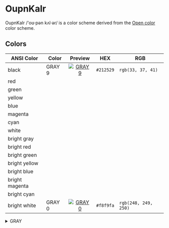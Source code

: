 # OupnKalr

OupnKalr /'oʊ·pən kʌl·ər/ is a color scheme derived from the [Open color] color scheme.

[Open color]: https://github.com/yeun/open-color

## Colors

| ANSI Color     | Color  |              Preview              | HEX       | RGB                  |
| -------------- | ------ | :-------------------------------: | --------- | -------------------- |
| black          | GRAY 9 | [![GRAY 9][GRAY 9 image]][GRAY 9] | `#212529` | `rgb(33, 37, 41)`    |
| red            |        |                                   |           |                      |
| green          |        |                                   |           |                      |
| yellow         |        |                                   |           |                      |
| blue           |        |                                   |           |                      |
| magenta        |        |                                   |           |                      |
| cyan           |        |                                   |           |                      |
| white          |        |                                   |           |                      |
| bright gray    |        |                                   |           |                      |
| bright red     |        |                                   |           |                      |
| bright green   |        |                                   |           |                      |
| bright yellow  |        |                                   |           |                      |
| bright blue    |        |                                   |           |                      |
| bright magenta |        |                                   |           |                      |
| bright cyan    |        |                                   |           |                      |
| bright white   | GRAY 0 | [![GRAY 0][GRAY 0 image]][GRAY 0] | `#f8f9fa` | `rgb(248, 249, 250)` |


<details>
  <summary>GRAY</summary>
  
  Open color swatches:

  | Color  |              Preview              | Contrast                 | HEX       | RGB                  |
  | ------ | :-------------------------------: | ------------------------ | --------- | -------------------- |
  | GRAY 0 | [![GRAY 0][gray 0 image]][gray 0] | [14.63][gray 0 contrast] | `#f8f9fa` | `rgb(248, 249, 250)` |
  | GRAY 1 | [![GRAY 1][gray 1 image]][gray 1] | [13.87][gray 1 contrast] | `#f1f3f5` | `rgb(241, 243, 245)` |
  | GRAY 2 | [![GRAY 2][gray 2 image]][gray 2] | [13.01][gray 2 contrast] | `#e9ecef` | `rgb(233, 236, 239)` |
  | GRAY 3 | [![GRAY 3][gray 3 image]][gray 3] | [11.85][gray 3 contrast] | `#dee2e6` | `rgb(222, 226, 230)` |
  | GRAY 4 | [![GRAY 4][gray 4 image]][gray 4] | [10.32][gray 4 contrast] | `#ced4da` | `rgb(206, 212, 218)` |
  | GRAY 5 | [![GRAY 5][gray 5 image]][gray 5] | [7.43][gray 5 contrast]  | `#adb5bd` | `rgb(173, 181, 189)` |
  | GRAY 6 | [![GRAY 6][gray 6 image]][gray 6] | [4.64][gray 6 contrast]  | `#868e96` | `rgb(134, 142, 150)` |
  | GRAY 7 | [![GRAY 7][gray 7 image]][gray 7] | [1.89][gray 7 contrast]  | `#495057` | `rgb(73, 80, 87)`    |
  | GRAY 8 | [![GRAY 8][gray 8 image]][gray 8] | [1.34][gray 8 contrast]  | `#343a40` | `rgb(52, 58, 64)`    |
  | GRAY 9 | [![GRAY 9][gray 9 image]][gray 9] | [1][gray 9 contrast]     | `#212529` | `rgb(33, 37, 41)`    |

  HTML swatches:

  | Color      | Preview                                       | Contrast                      | HEX       | RGB                  |
  | ---------- | --------------------------------------------- | ----------------------------- | --------- | -------------------- |
  | black      | [![BLACK][black image]][black]                | [1.36][ black contrast]       | `#000000` | `rgb(0, 0, 0)`       |
  | gray       | [![GRAY][gray image]][gray]                   | [3.91][ gray contrast]        | `#808080` | `rgb(128, 128, 128)` |
  | light gray | [![LIGHT GRAY][light gray image]][light gray] | [10.30][ light gray contrast] | `#d3d3d3` | `rgb(211, 211, 211)` |
  | white      | [![WHITE][white image]][white]                | [15.43][ white contrast]      | `#ffffff` | `rgb(255, 255, 255)` |

  1.83 GRAY 8
<details>
<details>
  <summary></summary>
</details>
<details>
  <summary></summary>
</details>
<details>
  <summary></summary>
</details>
<details>
  <summary></summary>
</details>
<details>
  <summary></summary>
</details>
<details>
  <summary></summary>
</details>
<details>
  <summary></summary>
</details>
<details>
  <summary></summary>
</details>
<details>
  <summary></summary>
</details>
<details>
  <summary></summary>
</details>
<details>
  <summary></summary>
</details>
<details>
  <summary></summary>
</details>
<details>
  <summary></summary>
</details>

[BLACK contrast]: https://colourcontrast.cc/212529/000000
[BLACK image]: https://www.htmlcsscolor.com/preview/32x32/000000.png
[BLACK]: https://www.htmlcsscolor.com/hex/000000
[GRAY 0 contrast]: https://colourcontrast.cc/f8f9fa/212529
[GRAY 0 image]: https://www.htmlcsscolor.com/preview/32x32/f8f9fa.png
[GRAY 0]: https://www.htmlcsscolor.com/hex/f8f9fa
[GRAY 1 contrast]: https://colourcontrast.cc/f1f3f5/212529
[GRAY 1 image]: https://www.htmlcsscolor.com/preview/32x32/f1f3f5.png
[GRAY 1]: https://www.htmlcsscolor.com/hex/f1f3f5
[GRAY 2 contrast]: https://colourcontrast.cc/e9ecef/212529
[GRAY 2 image]: https://www.htmlcsscolor.com/preview/32x32/e9ecef.png
[GRAY 2]: https://www.htmlcsscolor.com/hex/e9ecef
[GRAY 3 contrast]: https://colourcontrast.cc/dee2e6/212529
[GRAY 3 image]: https://www.htmlcsscolor.com/preview/32x32/dee2e6.png
[GRAY 3]: https://www.htmlcsscolor.com/hex/dee2e6
[GRAY 4 contrast]: https://colourcontrast.cc/ced4da/212529
[GRAY 4 image]: https://www.htmlcsscolor.com/preview/32x32/ced4da.png
[GRAY 4]: https://www.htmlcsscolor.com/hex/ced4da
[GRAY 5 contrast]: https://colourcontrast.cc/adb5bd/212529
[GRAY 5 image]: https://www.htmlcsscolor.com/preview/32x32/adb5bd.png
[GRAY 5]: https://www.htmlcsscolor.com/hex/adb5bd
[GRAY 6 contrast]: https://colourcontrast.cc/868e96/212529
[GRAY 6 image]: https://www.htmlcsscolor.com/preview/32x32/868e96.png
[GRAY 6]: https://www.htmlcsscolor.com/hex/868e96
[GRAY 7 contrast]: https://colourcontrast.cc/495057/212529
[GRAY 7 image]: https://www.htmlcsscolor.com/preview/32x32/495057.png
[GRAY 7]: https://www.htmlcsscolor.com/hex/495057
[GRAY 8 contrast]: https://colourcontrast.cc/343a40/212529
[GRAY 8 image]: https://www.htmlcsscolor.com/preview/32x32/343a40.png
[GRAY 8]: https://www.htmlcsscolor.com/hex/343a40
[GRAY 9 contrast]: https://colourcontrast.cc/212529/212529
[GRAY 9 image]: https://www.htmlcsscolor.com/preview/32x32/212529.png
[GRAY 9]: https://www.htmlcsscolor.com/hex/212529
[GRAY contrast]: https://colourcontrast.cc/808080/212529
[GRAY image]: https://www.htmlcsscolor.com/preview/32x32/808080.png
[GRAY]: https://www.htmlcsscolor.com/hex/808080
[LIGHT GRAY contrast]: https://colourcontrast.cc/d3d3d3/212529
[LIGHT GRAY image]: https://www.htmlcsscolor.com/preview/32x32/d3d3d3.png
[LIGHT GRAY]: https://www.htmlcsscolor.com/hex/d3d3d3
[WHITE contrast]: https://colourcontrast.cc/ffffff/212529
[WHITE image]: https://www.htmlcsscolor.com/preview/32x32/ffffff.png
[WHITE]: https://www.htmlcsscolor.com/hex/ffffff


AA large - 3
AA normal - 4.5
AAA large - 4.5
AAA normal - 7


gray
    #000000     1.36    https://colourcontrast.cc/000000/212529
    GRAY 9      1       https://colourcontrast.cc/212529/212529
    GRAY 8      1.34    https://colourcontrast.cc/212529/343a40
    GRAY 7      1.89    https://colourcontrast.cc/212529/495057
    GRAY 6      4.63    https://colourcontrast.cc/212529/868e96
    GRAY 5      7.4     https://colourcontrast.cc/212529/adb5bd
    #888888     4.35    https://colourcontrast.cc/212529/888888 (136, 136, 136)
    #808080     3.91    https://colourcontrast.cc/212529/808080 HTML gray (128, 128, 128)
    #c0c0c0     8.48    https://colourcontrast.cc/c0c0c0/212529 (192, 192, 192)
    #cccccc     9.61    https://colourcontrast.cc/cccccc/212529 (204, 204, 204)
    #d3d3d3     10.30   https://colourcontrast.cc/d3d3d3/212529 HTML light gray (211, 211, 211)
    GRAY 4      10.32   https://colourcontrast.cc/ced4da/212529
    GRAY 3      11.85   https://colourcontrast.cc/dee2e6/212529
    GRAY 2      13.01   https://colourcontrast.cc/e9ecef/212529
    GRAY 1      13.87   https://colourcontrast.cc/f1f3f5/212529
    GRAY 0      14.63   https://colourcontrast.cc/f8f9fa/212529
    #ffffff     15.43   https://colourcontrast.cc/ffffff/212529

red
    #ff0000     3.86    https://colourcontrast.cc/ff0000/212529
    RED 0       14.42   https://colourcontrast.cc/fff5f5/212529
    RED 1       12.74   https://colourcontrast.cc/ffe3e3/212529
    RED 2       10.61   https://colourcontrast.cc/ffc9c9/212529
    RED 3       8.39    https://colourcontrast.cc/ffa8a8/212529
    RED 4       6.66    https://colourcontrast.cc/ff8787/212529
    RED 5       5.56    https://colourcontrast.cc/ff6b6b/212529
    RED 6       4.70    https://colourcontrast.cc/fa5252/212529
    RED 7       4.01    https://colourcontrast.cc/f03e3e/212529
    RED 8       3.42    https://colourcontrast.cc/e03131/212529
    RED 9       2.83    https://colourcontrast.cc/c92a2a/212529

pink
    #ff0080     4.09    https://colourcontrast.cc/ff0080/212529    
    PINK 0      13.99   https://colourcontrast.cc/fff0f6/212529
    PINK 1      12.41   https://colourcontrast.cc/ffdeeb/212529
    PINK 2      10.16   https://colourcontrast.cc/fcc2d7/212529
    PINK 3      8.08    https://colourcontrast.cc/faa2c1/212529
    PINK 4      6.46    https://colourcontrast.cc/f783ac/212529
    PINK 5      5.14    https://colourcontrast.cc/f06595/212529
    PINK 6      4.14    https://colourcontrast.cc/e64980/212529
    PINK 7      3.34    https://colourcontrast.cc/d6336c/212529
    PINK 8      2.73    https://colourcontrast.cc/c2255c/212529
    PINK 9      2.14    https://colourcontrast.cc/a61e4d/212529

grape
    #ff00ff     4.92    https://colourcontrast.cc/ff00ff/212529
    GRAPE 0     13.85   https://colourcontrast.cc/f8f0fc/212529
    GRAPE 1     11.84   https://colourcontrast.cc/f3d9fa/212529
    GRAPE 2     9.83    https://colourcontrast.cc/eebefa/212529
    GRAPE 3     7.52    https://colourcontrast.cc/e599f7/212529
    GRAPE 4     5.80    https://colourcontrast.cc/da77f2/212529
    GRAPE 5     4.63    https://colourcontrast.cc/cc5de8/212529
    GRAPE 6     3.83    https://colourcontrast.cc/be4bdb/212529
    GRAPE 7     3.18    https://colourcontrast.cc/ae3ec9/212529
    GRAPE 8     2.65    https://colourcontrast.cc/9c36b5/212529
    GRAPE 9     2.12    https://colourcontrast.cc/862e9c/212529

violet
    #8000ff     2.47    https://colourcontrast.cc/8000ff/212529
    VIOLET 0    13.75   https://colourcontrast.cc/f3f0ff/212529
    VIOLET 1    11.69   https://colourcontrast.cc/e5dbff/212529
    VIOLET 2    9.24    https://colourcontrast.cc/d0bfff/212529
    VIOLET 3    6.39    https://colourcontrast.cc/b197fc/212529
    VIOLET 4    4.58    https://colourcontrast.cc/9775fa/212529
    VIOLET 5    3.62    https://colourcontrast.cc/845ef7/212529
    VIOLET 6    3.12    https://colourcontrast.cc/7950f2/212529
    VIOLET 7    2.78    https://colourcontrast.cc/7048e8/212529
    VIOLET 8    2.45    https://colourcontrast.cc/6741d9/212529
    VIOLET 9    1.13    https://colourcontrast.cc/5f3dc4/6741d9

indigo
    #0000ff     1.8     https://colourcontrast.cc/0000ff/212529
    INDIGO 0    13.77   https://colourcontrast.cc/edf2ff/212529
    INDIGO 1    12.16   https://colourcontrast.cc/dbe4ff/212529
    INDIGO 2    9.40    https://colourcontrast.cc/bac8ff/212529
    INDIGO 3    6.74    https://colourcontrast.cc/91a7ff/212529
    INDIGO 4    5.20    https://colourcontrast.cc/748ffc/212529
    INDIGO 5    4.20    https://colourcontrast.cc/5c7cfa/212529
    INDIGO 6    3.57    https://colourcontrast.cc/4c6ef5/212529
    INDIGO 7    3.10    https://colourcontrast.cc/4263eb/212529
    INDIGO 8    2.72    https://colourcontrast.cc/3b5bdb/212529
    INDIGO 9    2.28    https://colourcontrast.cc/364fc7/212529

blue
    #0080ff     4.06    https://colourcontrast.cc/0080ff/212529
    BLUE 0      13.89   https://colourcontrast.cc/e7f5ff/212529
    BLUE 1      12.49   https://colourcontrast.cc/d0ebff/212529
    BLUE 2      10.19   https://colourcontrast.cc/a5d8ff/212529
    BLUE 3      7.85    https://colourcontrast.cc/74c0fc/212529
    BLUE 4      6.23    https://colourcontrast.cc/4dabf7/212529
    BLUE 5      5.16    https://colourcontrast.cc/339af0/212529
    BLUE 6      4.34    https://colourcontrast.cc/228be6/212529
    BLUE 7      3.68    https://colourcontrast.cc/1c7ed6/212529
    BLUE 8      3.07    https://colourcontrast.cc/1971c2/212529
    BLUE 9      2.53    https://colourcontrast.cc/1864ab/212529

cyan
    #00ffff     12.30   https://colourcontrast.cc/00ffff/212529
    CYAN 0      14.21   https://colourcontrast.cc/e3fafc/212529
    CYAN 1      13.18   https://colourcontrast.cc/c5f6fa/212529
    CYAN 2      11.23   https://colourcontrast.cc/99e9f2/212529
    CYAN 3      9.30    https://colourcontrast.cc/66d9e8/212529
    CYAN 4      7.76    https://colourcontrast.cc/3bc9db/212529
    CYAN 5      6.48    https://colourcontrast.cc/22b8cf/212529
    CYAN 6      5.53    https://colourcontrast.cc/15aabf/212529
    CYAN 7      4.49    https://colourcontrast.cc/1098ad/212529
    CYAN 8      3.55    https://colourcontrast.cc/0c8599/212529
    CYAN 9      2.76    https://colourcontrast.cc/0b7285/212529

teal
    #00ff80     11.47   https://colourcontrast.cc/00ff80/212529
    TEAL 0      14.40   https://colourcontrast.cc/e6fcf5/212529
    TEAL 1      13.34   https://colourcontrast.cc/c3fae8/212529
    TEAL 2      11.74   https://colourcontrast.cc/96f2d7/212529
    TEAL 3      9.99    https://colourcontrast.cc/63e6be/212529
    TEAL 4      8.57    https://colourcontrast.cc/38d9a9/212529
    TEAL 5      7.25    https://colourcontrast.cc/20c997/212529
    TEAL 6      6.04    https://colourcontrast.cc/12b886/212529
    TEAL 7      4.95    https://colourcontrast.cc/0ca678/212529
    TEAL 8      3.91    https://colourcontrast.cc/099268/212529
    TEAL 9      3.08    https://colourcontrast.cc/087f5b/212529

green
    #00ff00     11.24   https://colourcontrast.cc/00ff00/212529
    GREEN 0     14.37   https://colourcontrast.cc/ebfbee/212529
    GREEN 1     13.45   https://colourcontrast.cc/d3f9d8/212529
    GREEN 2     11.98   https://colourcontrast.cc/b2f2bb/212529
    GREEN 3     10.46   https://colourcontrast.cc/8ce99a/212529
    GREEN 4     8.83    https://colourcontrast.cc/69db7c/212529
    GREEN 5     7.69    https://colourcontrast.cc/51cf66/212529
    GREEN 6     6.53    https://colourcontrast.cc/40c057/212529
    GREEN 7     5.61    https://colourcontrast.cc/37b24d/212529
    GREEN 8     4.48    https://colourcontrast.cc/2f9e44/212529
    GREEN 9     3.53    https://colourcontrast.cc/2b8a3e/212529

lime
    #80ff00     11.92   https://colourcontrast.cc/80ff00/212529
    LIME 0      14.60   https://colourcontrast.cc/f4fce3/212529
    LIME 1      13.94   https://colourcontrast.cc/e9fac8/212529
    LIME 2      12.86   https://colourcontrast.cc/d8f5a2/212529
    LIME 3      11.30   https://colourcontrast.cc/c0eb75/212529
    LIME 4      10.12   https://colourcontrast.cc/a9e34b/212529
    LIME 5      8.90    https://colourcontrast.cc/94d82d/212529
    LIME 6      7.58    https://colourcontrast.cc/82c91e/212529
    LIME 7      6.33    https://colourcontrast.cc/74b816/212529
    LIME 8      5.27    https://colourcontrast.cc/66a80f/212529
    LIME 9      4.18    https://colourcontrast.cc/5c940d/212529

yellow
    #ffff00     14.37   https://colourcontrast.cc/ffff00/212529
    YELLOW 0    14.56   https://colourcontrast.cc/fff9db/212529
    YELLOW 1    13.83   https://colourcontrast.cc/fff3bf/212529
    YELLOW 2    13.01   https://colourcontrast.cc/ffec99/212529
    YELLOW 3    11.83   https://colourcontrast.cc/ffe066/212529
    YELLOW 4    10.82   https://colourcontrast.cc/ffd43b/212529
    YELLOW 5    9.59    https://colourcontrast.cc/fcc419/212529
    YELLOW 6    8.28    https://colourcontrast.cc/fab005/212529
    YELLOW 7    7.23    https://colourcontrast.cc/f59f00/212529
    YELLOW 8    6.21    https://colourcontrast.cc/f08c00/212529
    YELLOW 9    5.14    https://colourcontrast.cc/e67700/212529

orange
    #ff8000     6.13    https://colourcontrast.cc/ff8000/212529
    ORANGE 0    14.20   https://colourcontrast.cc/fff4e6/212529
    ORANGE 1    12.98   https://colourcontrast.cc/ffe8cc/212529
    ORANGE 2    11.49   https://colourcontrast.cc/ffd8a8/212529
    ORANGE 3    9.60    https://colourcontrast.cc/ffc078/212529
    ORANGE 4    8.11    https://colourcontrast.cc/ffa94d/212529
    ORANGE 5    6.90    https://colourcontrast.cc/ff922b/212529
    ORANGE 6    6.00    https://colourcontrast.cc/fd7e14/212529
    ORANGE 7    5.07    https://colourcontrast.cc/f76707/212529
    ORANGE 8    4.31    https://colourcontrast.cc/e8590c/212529
    ORANGE 9    3.59    https://colourcontrast.cc/d9480f/212529
